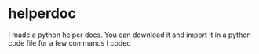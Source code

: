 # helperdoc
I made a python helper docs. You can download it and import it in a python code file for a few commands I coded
